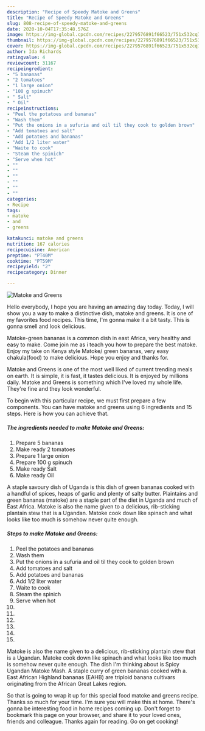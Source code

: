```yaml
---
description: "Recipe of Speedy Matoke and Greens"
title: "Recipe of Speedy Matoke and Greens"
slug: 808-recipe-of-speedy-matoke-and-greens
date: 2020-10-04T17:35:48.576Z
image: https://img-global.cpcdn.com/recipes/2279576891f66523/751x532cq70/matoke-and-greens-recipe-main-photo.jpg
thumbnail: https://img-global.cpcdn.com/recipes/2279576891f66523/751x532cq70/matoke-and-greens-recipe-main-photo.jpg
cover: https://img-global.cpcdn.com/recipes/2279576891f66523/751x532cq70/matoke-and-greens-recipe-main-photo.jpg
author: Ida Richards
ratingvalue: 4
reviewcount: 31167
recipeingredient:
- "5 bananas"
- "2 tomatoes"
- "1 large onion"
- "100 g spinuch"
- " Salt"
- " Oil"
recipeinstructions:
- "Peel the potatoes and bananas"
- "Wash them"
- "Put the onions in a sufuria and oil til they cook to golden brown"
- "Add tomatoes and salt"
- "Add potatoes and bananas"
- "Add 1/2 liter water"
- "Waite to cook"
- "Steam the spinich"
- "Serve when hot"
- ""
- ""
- ""
- ""
- ""
- ""
categories:
- Recipe
tags:
- matoke
- and
- greens

katakunci: matoke and greens 
nutrition: 167 calories
recipecuisine: American
preptime: "PT40M"
cooktime: "PT59M"
recipeyield: "2"
recipecategory: Dinner

---
```



![Matoke and Greens](https://img-global.cpcdn.com/recipes/2279576891f66523/751x532cq70/matoke-and-greens-recipe-main-photo.jpg)

Hello everybody, I hope you are having an amazing day today. Today, I will show you a way to make a distinctive dish, matoke and greens. It is one of my favorites food recipes. This time, I'm gonna make it a bit tasty. This is gonna smell and look delicious.

Matoke-green bananas is a common dish in east Africa, very healthy and easy to make. Come join me as i teach you how to prepare the best matoke. Enjoy my take on Kenya style Matoke/ green bananas, very easy chakula(food) to make delicious. Hope you enjoy and thanks for.

Matoke and Greens is one of the most well liked of current trending meals on earth. It is simple, it is fast, it tastes delicious. It is enjoyed by millions daily. Matoke and Greens is something which I've loved my whole life. They're fine and they look wonderful.


To begin with this particular recipe, we must first prepare a few components. You can have matoke and greens using 6 ingredients and 15 steps. Here is how you can achieve that.

<!--inarticleads1-->

##### The ingredients needed to make Matoke and Greens:

1. Prepare 5 bananas
1. Make ready 2 tomatoes
1. Prepare 1 large onion
1. Prepare 100 g spinuch
1. Make ready  Salt
1. Make ready  Oil


A staple savoury dish of Uganda is this dish of green bananas cooked with a handful of spices, heaps of garlic and plenty of salty butter. Plaintains and green bananas (matoke) are a staple part of the diet in Uganda and much of East Africa. Matoke is also the name given to a delicious, rib-sticking plantain stew that is a Ugandan. Matoke cook down like spinach and what looks like too much is somehow never quite enough. 

<!--inarticleads2-->

##### Steps to make Matoke and Greens:

1. Peel the potatoes and bananas
1. Wash them
1. Put the onions in a sufuria and oil til they cook to golden brown
1. Add tomatoes and salt
1. Add potatoes and bananas
1. Add 1/2 liter water
1. Waite to cook
1. Steam the spinich
1. Serve when hot
1. 
1. 
1. 
1. 
1. 
1. 


Matoke is also the name given to a delicious, rib-sticking plantain stew that is a Ugandan. Matoke cook down like spinach and what looks like too much is somehow never quite enough. The dish I&#39;m thinking about is Spicy Ugandan Matoke Mash. A staple curry of green bananas cooked with a. East African Highland bananas (EAHB) are triploid banana cultivars originating from the African Great Lakes region. 

So that is going to wrap it up for this special food matoke and greens recipe. Thanks so much for your time. I'm sure you will make this at home. There's gonna be interesting food in home recipes coming up. Don't forget to bookmark this page on your browser, and share it to your loved ones, friends and colleague. Thanks again for reading. Go on get cooking!
